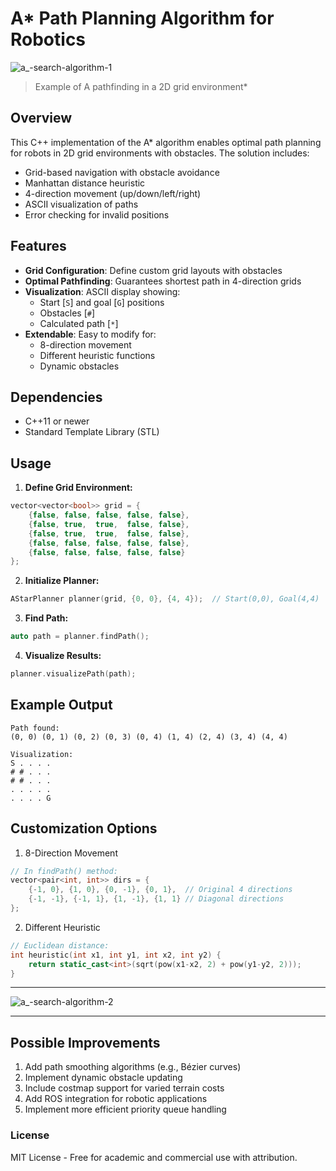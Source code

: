 # A* Path Planning Algorithm for Robotics

![a_-search-algorithm-1](https://github.com/user-attachments/assets/6f9e30d7-1dac-47d7-867a-090eb9791c93)
> Example of A pathfinding in a 2D grid environment*

## Overview
This C++ implementation of the A* algorithm enables optimal path planning for robots in 2D grid environments with obstacles. The solution includes:

- Grid-based navigation with obstacle avoidance
- Manhattan distance heuristic
- 4-direction movement (up/down/left/right)
- ASCII visualization of paths
- Error checking for invalid positions

## Features

- **Grid Configuration**: Define custom grid layouts with obstacles
- **Optimal Pathfinding**: Guarantees shortest path in 4-direction grids
- **Visualization**: ASCII display showing:
  - Start [`S`] and goal [`G`] positions
  - Obstacles [`#`]
  - Calculated path [`*`]
- **Extendable**: Easy to modify for:
  - 8-direction movement
  - Different heuristic functions
  - Dynamic obstacles
## Dependencies
- C++11 or newer
- Standard Template Library (STL)

## Usage

1. **Define Grid Environment:**
```cpp
vector<vector<bool>> grid = {
    {false, false, false, false, false},
    {false, true,  true,  false, false},
    {false, true,  true,  false, false},
    {false, false, false, false, false},
    {false, false, false, false, false}
};
```

2. **Initialize Planner:**
```cpp
AStarPlanner planner(grid, {0, 0}, {4, 4});  // Start(0,0), Goal(4,4)
```

3. **Find Path:**
```cpp
auto path = planner.findPath();
```

4. **Visualize Results:**
```cpp
planner.visualizePath(path);
```

## Example Output
```
Path found:
(0, 0) (0, 1) (0, 2) (0, 3) (0, 4) (1, 4) (2, 4) (3, 4) (4, 4) 

Visualization:
S . . . . 
# # . . . 
# # . . . 
. . . . . 
. . . . G 
```

## Customization Options

1. 8-Direction Movement
```cpp
// In findPath() method:
vector<pair<int, int>> dirs = {
    {-1, 0}, {1, 0}, {0, -1}, {0, 1},  // Original 4 directions
    {-1, -1}, {-1, 1}, {1, -1}, {1, 1} // Diagonal directions
};
```

2. Different Heuristic
```cpp
// Euclidean distance:
int heuristic(int x1, int y1, int x2, int y2) {
    return static_cast<int>(sqrt(pow(x1-x2, 2) + pow(y1-y2, 2)));
}
```

---
![a_-search-algorithm-2](https://github.com/user-attachments/assets/67f19771-85a3-4cf9-9f9c-355df105d2bd)

---

## Possible Improvements

1. Add path smoothing algorithms (e.g., Bézier curves)
2. Implement dynamic obstacle updating
3. Include costmap support for varied terrain costs
4. Add ROS integration for robotic applications
5. Implement more efficient priority queue handling

### License
MIT License - Free for academic and commercial use with attribution.
